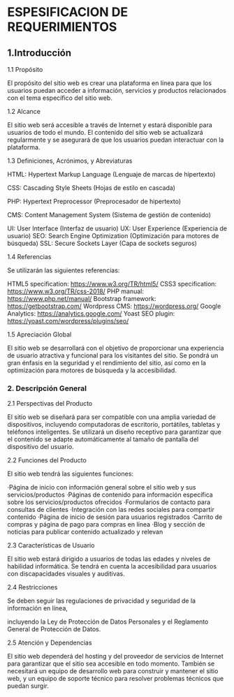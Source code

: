# ESPESIFICACION DE REQUERIMIENTOS

## 1.Introducción

1.1 Propósito

El propósito del sitio web es crear una plataforma en línea para que los usuarios puedan acceder a información, servicios y productos relacionados con el tema específico del sitio web.

1.2 Alcance

El sitio web será accesible a través de Internet y estará disponible para usuarios de todo el mundo. El contenido del sitio web se actualizará regularmente y se asegurará de que los usuarios puedan interactuar con la plataforma.

1.3 Definiciones, Acrónimos, y Abreviaturas

HTML: Hypertext Markup Language (Lenguaje de marcas de hipertexto)

CSS: Cascading Style Sheets (Hojas de estilo en cascada)

PHP: Hypertext Preprocessor (Preprocesador de hipertexto)

CMS: Content Management System (Sistema de gestión de contenido)

UI: User Interface (Interfaz de usuario)
UX: User Experience (Experiencia de usuario)
SEO: Search Engine Optimization (Optimización para motores de búsqueda)
SSL: Secure Sockets Layer (Capa de sockets seguros)

1.4 Referencias

Se utilizarán las siguientes referencias:

HTML5 specification: https://www.w3.org/TR/html5/
CSS3 specification: https://www.w3.org/TR/css-2018/ 
PHP manual: https://www.php.net/manual/ 
Bootstrap framework: https://getbootstrap.com/ 
Wordpress CMS: https://wordpress.org/ 
Google Analytics: https://analytics.google.com/ 
Yoast SEO plugin: https://yoast.com/wordpress/plugins/seo/

1.5 Apreciación Global

El sitio web se desarrollará con el objetivo de proporcionar una experiencia de usuario atractiva y funcional para los visitantes del sitio. Se pondrá un gran énfasis en la seguridad y el rendimiento del sitio, así como en la optimización para motores de búsqueda y la accesibilidad.

### 2. Descripción General

2.1 Perspectivas del Producto

El sitio web se diseñará para ser compatible con una amplia variedad de dispositivos, incluyendo computadoras de escritorio, portátiles, tabletas y teléfonos inteligentes. Se utilizará un diseño receptivo para garantizar que el contenido se adapte automáticamente al tamaño de pantalla del dispositivo del usuario.

2.2 Funciones del Producto

El sitio web tendrá las siguientes funciones:

·Página de inicio con información general sobre el sitio web y sus servicios/productos
·Páginas de contenido para información específica sobre los servicios/productos ofrecidos
·Formularios de contacto para consultas de clientes
·Integración con las redes sociales para compartir contenido
·Página de inicio de sesión para usuarios registrados
·Carrito de compras y página de pago para compras en línea
·Blog y sección de noticias para publicar contenido actualizado y relevan

2.3 Características de Usuario

El sitio web estará dirigido a usuarios de todas las edades y niveles de habilidad informática. Se tendrá en cuenta la accesibilidad para usuarios con discapacidades visuales y auditivas.

2.4 Restricciones

Se deben seguir las regulaciones de privacidad y seguridad de la información en línea,

incluyendo la Ley de Protección de Datos Personales y el Reglamento General de Protección de Datos.

2.5 Atención y Dependencias

El sitio web dependerá del hosting y del proveedor de servicios de Internet para garantizar que el sitio sea accesible en todo momento. También se necesitará un equipo de desarrollo web para construir y mantener el sitio web, y un equipo de soporte técnico para resolver problemas técnicos que puedan surgir.
